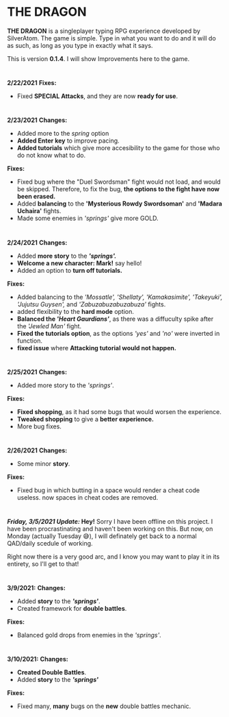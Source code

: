# **THE DRAGON**

**THE DRAGON** is a singleplayer typing RPG experience developed by SilverAtom. The game is simple. Type in what you want to do and it will do as such, as long as you type in exactly what it says.

This is version **0.1.4**. I will show Improvements here to the game.


#
**2/22/2021** 
**Fixes:**
- Fixed **SPECIAL Attacks**, and they are now **ready for use**.
#
**2/23/2021** 
**Changes:**
- Added more to the *spring* option
- **Added Enter key** to improve pacing.
- **Added tutorials** which give more accesibility to the game for those who do not know what to do.

**Fixes:**
- Fixed bug where the "Duel Swordsman" fight would not load, and would be skipped. Therefore, to fix the bug, **the options to the fight have now been erased.**
- Added **balancing** to the **'Mysterious Rowdy Swordsoman'** and **'Madara Uchaira'** fights.
- Made some enemies in *'springs'* give more GOLD.
#
**2/24/2021**
**Changes:**
- Added **more story** to the ***'springs'.***
- **Welcome a new character: Mark!** say hello!
- Added an option to **turn off tutorials.**

**Fixes:**
- Added balancing to the *'Mossatle', 'Shellaty', 'Kamakasimite', 'Takeyuki', 'Jujutsu Guysen',* and *'Zabuzabuzabuzabuza'* fights.
- added flexibility to the **hard mode** option.
- **Balanced the *'Heart Gaurdians'***, as there was a diffuculty spike after the *'Jewled Man'* fight.
- **Fixed the tutorials option**, as the options *'yes'* and *'no'* were inverted in function.
- **fixed issue** where **Attacking tutorial would not happen.**
#
**2/25/2021**
**Changes:**
- Added more story to the *'springs'*.

**Fixes:**
- **Fixed shopping**, as it had some bugs that would worsen the experience.
- **Tweaked shopping** to give a **better experience.**
- More bug fixes.
#
**2/26/2021**
**Changes:**
- Some minor **story**.

**Fixes:**
- Fixed bug in which butting in a space would render a cheat code useless. now spaces in cheat codes are removed.

#
***Friday, 3/5/2021 Update:* Hey!** Sorry I have been offline on this project. I have been procrastinating and haven't been working on this. But now, on Monday (actually Tuesday 😅), I will definately get back to a normal QAD/daily scedule of working.

Right now there is a very good arc, and I know you may want to play it in its entirety, so I'll get to that!

#
**3/9/2021:**
**Changes:**
- Added **story** to the ***'springs'***.
- Created framework for **double battles**.

**Fixes:**
- Balanced gold drops from enemies in the *'springs'*.

#
**3/10/2021:**
**Changes:**
- **Created Double Battles**.
- Added **story** to the ***'springs'***

**Fixes:**
- Fixed many, **many** bugs on the **new** double battles mechanic.